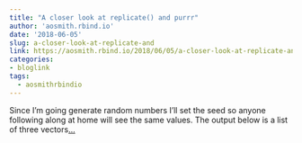 ```yaml
---
title: "A closer look at replicate() and purrr"
author: 'aosmith.rbind.io'
date: '2018-06-05'
slug: a-closer-look-at-replicate-and
link: https://aosmith.rbind.io/2018/06/05/a-closer-look-at-replicate-and-purrr/
categories:
- bloglink
tags:
  - aosmithrbindio
---
```


Since I’m going generate random numbers I’ll set the seed so anyone following along at home will see the same values. The output below is a list of three vectors[... <i class="fas fa-external-link-alt"></i>](https://aosmith.rbind.io/2018/06/05/a-closer-look-at-replicate-and-purrr/)

